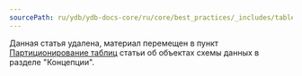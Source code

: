 ```yaml
---
sourcePath: ru/ydb/ydb-docs-core/ru/core/best_practices/_includes/table_sharding.md
---
```

Данная статья удалена, материал перемещен в пункт [Партиционирование таблиц](../../concepts/datamodel.md#partitioning) статьи об объектах схемы данных в разделе "Концепции".
